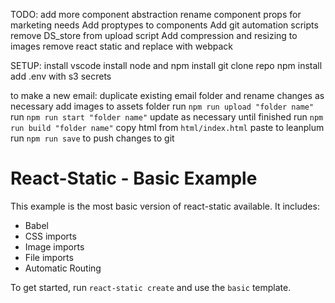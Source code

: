 TODO:
add more component abstraction
rename component props for marketing needs
Add proptypes to components
Add git automation scripts
remove DS_store from upload script
Add compression and resizing to images
remove react static and replace with webpack

SETUP:
install vscode
install node and npm
install git
clone repo
npm install
add .env with s3 secrets

to make a new email:
duplicate existing email folder and rename changes as necessary
add images to assets folder
run `npm run upload "folder name"`
run `npm run start "folder name"`
update as necessary until finished
run `npm run build "folder name"`
copy html from `html/index.html`
paste to leanplum
run `npm run save` to push changes to git

# React-Static - Basic Example

This example is the most basic version of react-static available. It includes:

- Babel
- CSS imports
- Image imports
- File imports
- Automatic Routing

To get started, run `react-static create` and use the `basic` template.
